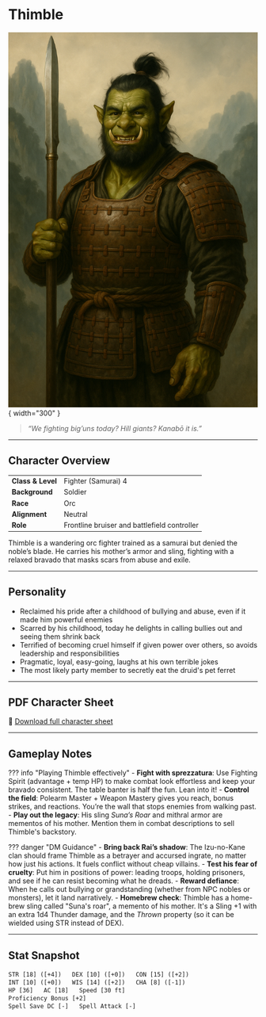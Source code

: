 # Thimble

![Thimble](assets/thimble.png){ width="300" }

> *“We fighting big’uns today? Hill giants? Kanabō it is.”*

---

## Character Overview

|                   |                                      |
| ----------------- | ------------------------------------ |
| **Class & Level** | Fighter (Samurai) 4           |
| **Background**    | Soldier                         |
| **Race**          | Orc                               |
| **Alignment**     | Neutral                          |
| **Role**          | Frontline bruiser and battlefield controller                 |

Thimble is a wandering orc fighter trained as a samurai but denied the noble’s blade. He carries his mother’s armor and sling, fighting with a relaxed bravado that masks scars from abuse and exile.

---

## Personality

* Reclaimed his pride after a childhood of bullying and abuse, even if it made him powerful enemies
* Scarred by his childhood, today he delights in calling bullies out and seeing them shrink back
* Terrified of becoming cruel himself if given power over others, so avoids leadership and responsibilities
* Pragmatic, loyal, easy-going, laughs at his own terrible jokes
* The most likely party member to secretly eat the druid's pet ferret

---

## PDF Character Sheet

📄 [Download full character sheet](assets/thimble.pdf)

---

## Gameplay Notes

??? info "Playing Thimble effectively"
    - **Fight with sprezzatura**: Use Fighting Spirit (advantage + temp HP) to make combat look effortless and keep your bravado consistent. The table banter is half the fun. Lean into it!
    - **Control the field**: Polearm Master + Weapon Mastery gives you reach, bonus strikes, and reactions. You’re the wall that stops enemies from walking past.
    - **Play out the legacy**: His sling *Suna’s Roar* and mithral armor are mementos of his mother. Mention them in combat descriptions to sell Thimble's backstory.

??? danger "DM Guidance"
    - **Bring back Rai’s shadow**: The Izu-no-Kane clan should frame Thimble as a betrayer and accursed ingrate, no matter how just his actions. It fuels conflict without cheap villains.
    - **Test his fear of cruelty**: Put him in positions of power: leading troops, holding prisoners, and see if he can resist becoming what he dreads.
    - **Reward defiance**: When he calls out bullying or grandstanding (whether from NPC nobles or monsters), let it land narratively.
	- **Homebrew check**: Thimble has a home-brew sling called "Suna's roar", a memento of his mother. It's a Sling +1 with an extra 1d4 Thunder damage, and the *Thrown* property (so it can be wielded using STR instead of DEX).

---

## Stat Snapshot

```text
STR [18] ([+4])   DEX [10] ([+0])   CON [15] ([+2])
INT [10] ([+0])   WIS [14] ([+2])   CHA [8] ([-1])
HP [36]   AC [18]   Speed [30 ft]
Proficiency Bonus [+2]
Spell Save DC [-]   Spell Attack [-]
```